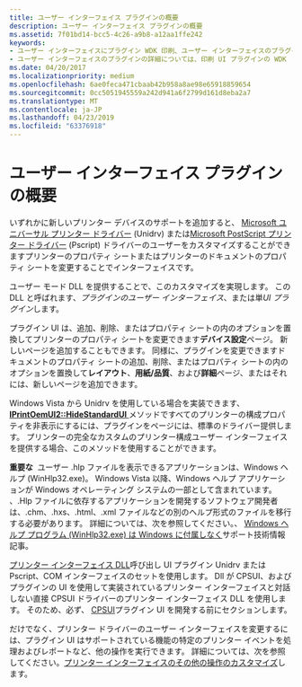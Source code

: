 ```yaml
---
title: ユーザー インターフェイス プラグインの概要
description: ユーザー インターフェイス プラグインの概要
ms.assetid: 7f01bd14-bcc5-4c26-a9b8-a12aa1ffe242
keywords:
- ユーザー インターフェイスにプラグイン WDK 印刷、ユーザー インターフェイスのプラグインについて
- ユーザー インターフェイスのプラグインの詳細については、印刷 UI プラグインの WDK
ms.date: 04/20/2017
ms.localizationpriority: medium
ms.openlocfilehash: 6ae0feca471cbaab42b958a8ae98e65918859654
ms.sourcegitcommit: 0cc5051945559a242d941a6f2799d161d8eba2a7
ms.translationtype: MT
ms.contentlocale: ja-JP
ms.lasthandoff: 04/23/2019
ms.locfileid: "63376918"
---
```

# <a name="introduction-to-user-interface-plug-ins"></a>ユーザー インターフェイス プラグインの概要





いずれかに新しいプリンター デバイスのサポートを追加すると、 [Microsoft ユニバーサル プリンター ドライバー](microsoft-universal-printer-driver.md) (Unidrv) または[Microsoft PostScript プリンター ドライバー](microsoft-postscript-printer-driver.md) (Pscript) ドライバーのユーザーをカスタマイズすることができますプリンターのプロパティ シートまたはプリンターのドキュメントのプロパティ シートを変更することでインターフェイスです。

ユーザー モード DLL を提供することで、このカスタマイズを実現します。 この DLL と呼ばれます、*プラグインのユーザー インターフェイス*、または単*UI プラグイン*します。

プラグイン UI は、追加、削除、またはプロパティ シートの内のオプションを置換してプリンターのプロパティ シートを変更できます**デバイス設定**ページ。 新しいページを追加することもできます。 同様に、プラグインを変更できますドキュメントのプロパティ シートの追加、削除、またはプロパティ シートの内のオプションを置換して**レイアウト**、**用紙/品質**、および**詳細**ページ、またはそれには、新しいページを追加できます。

Windows Vista から Unidrv を使用している場合を実装できます、 [ **IPrintOemUI2::HideStandardUI** ](https://msdn.microsoft.com/library/windows/hardware/ff554142)メソッドですべてのプリンターの構成プロパティを非表示にするには、プラグインをページには、標準のドライバー提供します。 プリンターの完全なカスタムのプリンター構成ユーザー インターフェイスを提供する場合、このメソッドを使用することができます。

**重要な**  ユーザー .hlp ファイルを表示できるアプリケーションは、Windows ヘルプ (WinHlp32.exe)。 Windows Vista 以降、Windows ヘルプ アプリケーションが Windows オペレーティング システムの一部として含まれています。 、.Hlp ファイルに依存するアプリケーションを開発するソフトウェア開発者は、.chm、.hxs、.html、.xml ファイルなどの別のヘルプ形式のファイルを移行する必要があります。 詳細については、次を参照してください。、 [Windows ヘルプ プログラム (WinHlp32.exe) は Windows に付属しなく](https://go.microsoft.com/fwlink/p/?linkid=80917)サポート技術情報記事。

 

[プリンター インターフェイス DLL](printer-interface-dll.md)呼び出し UI プラグイン Unidrv または Pscript、COM インターフェイスのセットを使用します。 Dll が CPSUI、およびプラグインの UI を使用して実装されているプリンター インターフェイスと対話しない直接 CPSUI ドライバーのプリンター インターフェイス DLL を使用します。 そのため、必ず、 [CPSUI](common-property-sheet-user-interface.md)プラグイン UI を開発する前にセクションします。

だけでなく、プリンター ドライバーのユーザー インターフェイスを変更するには、プラグイン UI はサポートされている機能の特定のプリンター イベントを処理およびレポートなど、他の操作を実行できます。 詳細については、次を参照してください。[プリンター インターフェイスのその他の操作のカスタマイズ](customizing-other-printer-interface-operations.md)します。

 

 




